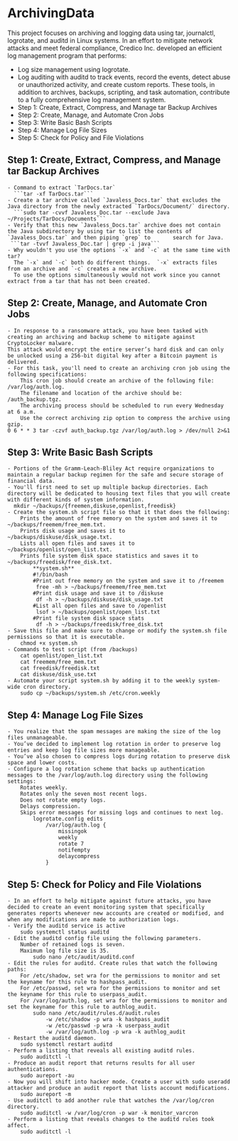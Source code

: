 # ArchivingData
  This project focuses on archiving and logging data using tar, journalctl, logrotate, and auditd in Linux systems.
  In an effort to mitigate network attacks and meet federal compliance, Credico Inc. developed an efficient log management program that performs:
  - Log size management using logrotate.
  - Log auditing with auditd to track events, record the events, detect abuse or unauthorized activity, and create custom reports.
  These tools, in addition to archives, backups, scripting, and task automation, contribute to a fully comprehensive log management system.
  - Step 1: Create, Extract, Compress, and Manage tar Backup Archives
  - Step 2: Create, Manage, and Automate Cron Jobs
  - Step 3: Write Basic Bash Scripts
  - Step 4: Manage Log File Sizes
  - Step 5: Check for Policy and File Violations

## Step 1: Create, Extract, Compress, and Manage tar Backup Archives
    - Command to extract `TarDocs.tar` 
      ```tar -xf TarDocs.tar```
    - Create a tar archive called `Javaless_Docs.tar` that excludes the Java directory from the newly extracted `TarDocs/Document/` directory.
      ```sudo tar -cvvf Javaless_Doc.tar --exclude Java ~/Projects/TarDocs/Documents```
    - Verify that this new `Javaless_Docs.tar` archive does not contain the Java subdirectory by using tar to list the contents of `Javaless_Docs.tar` and then piping `grep` to       search for Java.
     ```tar -tvvf Javaless_Doc.tar | grep -i java```
    - Why wouldn't you use the options `-x` and `-c` at the same time with tar?
      The `-x` and `-c` both do different things.  `-x` extracts files from an archive and `-c` creates a new archive.   
      To use the options simultaneously would not work since you cannot extract from a tar that has not been created.  
      
## Step 2: Create, Manage, and Automate Cron Jobs
    - In response to a ransomware attack, you have been tasked with creating an archiving and backup scheme to mitigate against CryptoLocker malware. 
    This attack would encrypt the entire server’s hard disk and can only be unlocked using a 256-bit digital key after a Bitcoin payment is delivered.
    - For this task, you'll need to create an archiving cron job using the following specifications:
        This cron job should create an archive of the following file: /var/log/auth.log.
        The filename and location of the archive should be: /auth_backup.tgz.
        The archiving process should be scheduled to run every Wednesday at 6 a.m.
        Use the correct archiving zip option to compress the archive using gzip.
    0 6 * * 3 tar -czvf auth_backup.tgz /var/log/auth.log > /dev/null 2>&1
    
## Step 3: Write Basic Bash Scripts
    - Portions of the Gramm-Leach-Bliley Act require organizations to maintain a regular backup regimen for the safe and secure storage of financial data.
    - You'll first need to set up multiple backup directories. Each directory will be dedicated to housing text files that you will create with different kinds of system information.
      mkdir ~/backups/{freemen,diskuse,openlist,freedisk}
    - Create the system.sh script file so that it that does the following:
        Prints the amount of free memory on the system and saves it to ~/backups/freemem/free_mem.txt.
        Prints disk usage and saves it to ~/backups/diskuse/disk_usage.txt.
        Lists all open files and saves it to ~/backups/openlist/open_list.txt.
        Prints file system disk space statistics and saves it to ~/backups/freedisk/free_disk.txt.
            **system.sh**
            #!/bin/bash
            #Print out free memory on the system and save it to /freemem
             free -mh > ~/backups/freemem/free_mem.txt
            #Print disk usage and save it to /diskuse
             df -h > ~/backups/diskuse/disk_usage.txt
            #List all open files and save to /openlist
             lsof > ~/backups/openlist/open_list.txt
            #Print file system disk space stats
             df -h > ~/backups/freedisk/free_disk.txt
    - Save this file and make sure to change or modify the system.sh file permissions so that it is executable.
        chmod +x system.sh
    - Commands to test script (from /backups)
        cat openlist/open_list.txt
        cat freemem/free_mem.txt
        cat freedisk/freedisk.txt
        cat diskuse/disk_use.txt
    - Automate your script system.sh by adding it to the weekly system-wide cron directory.
        sudo cp ~/backups/system.sh /etc/cron.weekly
        
## Step 4: Manage Log File Sizes
    - You realize that the spam messages are making the size of the log files unmanageable.
    - You’ve decided to implement log rotation in order to preserve log entries and keep log file sizes more manageable. 
    - You’ve also chosen to compress logs during rotation to preserve disk space and lower costs.
    - Configure a log rotation scheme that backs up authentication messages to the /var/log/auth.log directory using the following settings:
        Rotates weekly.
        Rotates only the seven most recent logs.
        Does not rotate empty logs.
        Delays compression.
        Skips error messages for missing logs and continues to next log.
            logrotate.config edits
                /var/log/auth.log {
                    missingok
                    weekly
                    rotate 7
                    notifempty
                    delaycompress
                }
 
## Step 5: Check for Policy and File Violations
    - In an effort to help mitigate against future attacks, you have decided to create an event monitoring system that specifically generates reports whenever new accounts are created or modified, and when any modifications are made to authorization logs.
    - Verify the auditd service is active
        sudo systemctl status auditd
    - Edit the auditd config file using the following parameters.
        Number of retained logs is seven.
        Maximum log file size is 35.
            sudo nano /etc/audit/auditd.conf
    - Edit the rules for auditd. Create rules that watch the following paths:
        For /etc/shadow, set wra for the permissions to monitor and set the keyname for this rule to hashpass_audit.
        For /etc/passwd, set wra for the permissions to monitor and set the keyname for this rule to userpass_audit.
        For /var/log/auth.log, set wra for the permissions to monitor and set the keyname for this rule to authlog_audit.
            sudo nano /etc/audit/rules.d/audit.rules
                -w /etc/shadow -p wra -k hashpass_audit
                -w /etc/passwd -p wra -k userpass_audit
                -w /var/log/auth.log -p wra -k authlog_audit
    - Restart the auditd daemon.
        sudo systemctl restart auditd
    - Perform a listing that reveals all existing auditd rules.
        sudo auditctl -l
    - Produce an audit report that returns results for all user authentications.
        sudo aureport -au
    - Now you will shift into hacker mode. Create a user with sudo useradd attacker and produce an audit report that lists account modifications.
        sudo aureport -m 
    - Use auditctl to add another rule that watches the /var/log/cron directory.
        sudo auditctl -w /var/log/cron -p war -k monitor_varcron
    - Perform a listing that reveals changes to the auditd rules took affect.
        sudo auditctl -l
